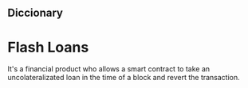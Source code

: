 ## Diccionary
# Flash Loans
It's a financial product who allows a smart contract to take an uncolateralizated loan in the time of a block and revert the transaction.

# 